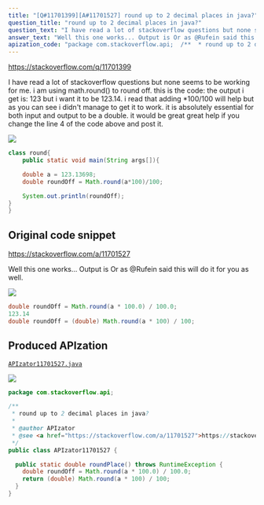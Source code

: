 ```yaml
---
title: "[Q#11701399][A#11701527] round up to 2 decimal places in java?"
question_title: "round up to 2 decimal places in java?"
question_text: "I have read a lot of stackoverflow questions but none seems to be working for me. i am using math.round() to round off. this is the code: the output i get is: 123 but i want it to be 123.14. i read that adding *100/100 will help but as you can see i didn't manage to get it to work. it is absolutely essential for both input and output to be a double. it would be great great help if you change the line 4 of the code above and post it."
answer_text: "Well this one works... Output is Or as @Rufein said this will do it for you as well."
apization_code: "package com.stackoverflow.api;  /**  * round up to 2 decimal places in java?  *  * @author APIzator  * @see <a href=\"https://stackoverflow.com/a/11701527\">https://stackoverflow.com/a/11701527</a>  */ public class APIzator11701527 {    public static double roundPlace() throws RuntimeException {     double roundOff = Math.round(a * 100.0) / 100.0;     return (double) Math.round(a * 100) / 100;   } }"
---
```


https://stackoverflow.com/q/11701399

I have read a lot of stackoverflow questions but none seems to be working for me. i am using math.round() to round off.
this is the code:
the output i get is: 123 but i want it to be 123.14. i read that adding *100/100 will help but as you can see i didn&#x27;t manage to get it to work.
it is absolutely essential for both input and output to be a double.
it would be great great help if you change the line 4 of the code above and post it.


<div class="code-logo"><img src="/stackoverflow.png" /></div>

```java
class round{
    public static void main(String args[]){

    double a = 123.13698;
    double roundOff = Math.round(a*100)/100;

    System.out.println(roundOff);
}
}
```


## Original code snippet

https://stackoverflow.com/a/11701527

Well this one works...
Output is
Or as @Rufein said
this will do it for you as well.

<div class="code-logo"><img src="/stackoverflow.png" /></div>

```java
double roundOff = Math.round(a * 100.0) / 100.0;
123.14
double roundOff = (double) Math.round(a * 100) / 100;
```

## Produced APIzation

[`APIzator11701527.java`](https://github.com/pasqualesalza/apization-temp-data/raw/master/search/APIzator11701527.java)

<div class="code-logo"><img src="/apizator.png" /></div>

```java
package com.stackoverflow.api;

/**
 * round up to 2 decimal places in java?
 *
 * @author APIzator
 * @see <a href="https://stackoverflow.com/a/11701527">https://stackoverflow.com/a/11701527</a>
 */
public class APIzator11701527 {

  public static double roundPlace() throws RuntimeException {
    double roundOff = Math.round(a * 100.0) / 100.0;
    return (double) Math.round(a * 100) / 100;
  }
}

```